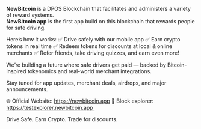 **NewBitcoin** is a DPOS Blockchain that facilitates and administers a variety of reward systems.                                                                             
**NewBitcoin app** is the first app build on this blockchain that rewards people for safe driving.

Here’s how it works:
✅ Drive safely with our mobile app
✅ Earn crypto tokens in real time
✅ Redeem tokens for discounts at local & online merchants
✅ Refer friends, take driving quizzes, and earn even more!

We’re building a future where safe drivers get paid — backed by Bitcoin-inspired tokenomics and real-world merchant integrations.

Stay tuned for app updates, merchant deals, airdrops, and major announcements.

🌐 Official Website: https://newbitcoin.app
🔗 Block explorer: https://testexplorer.newbitcoin.app   

Drive Safe. Earn Crypto. Trade for discounts.
